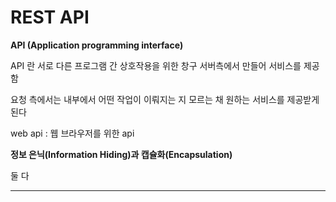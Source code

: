 # REST API

**API (Application programming interface)**

API 란 서로 다른 프로그램 간 상호작용을 위한 창구 서버측에서 만들어 서비스를 제공함

요청 측에서는 내부에서 어떤 작업이 이뤄지는 지 모르는 채 원하는 서비스를 제공받게 된다

web api : 웹 브라우저를 위한 api



**정보 은닉(Information Hiding)과 캡슐화(Encapsulation)**

둘 다&#x20;

****
